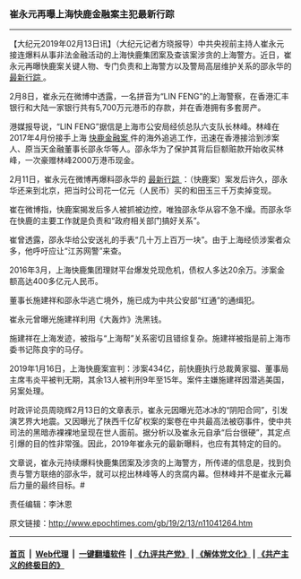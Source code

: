 ### 崔永元再曝上海快鹿金融案主犯最新行踪
------------------------

<p>
 【大纪元2019年02月13日讯】（大纪元记者方晓报导）中共央视前主持人崔永元接连爆料从事非法金融活动的上海快鹿集团案及查该案涉贪的上海警方。近日，崔永元再曝快鹿案关键人物、专门负责和上海警方以及警局高层维护关系的邵永华的
 <a href="http://www.epochtimes.com/gb/tag/%E6%9C%80%E6%96%B0%E8%A1%8C%E8%B8%AA.html">
  最新行踪
 </a>
 。
</p>
<p>
 2月8日，崔永元在微博中透露，一名拼音为“LIN FENG”的上海警察，在香港汇丰银行和大陆一家银行共有5,700万元港币的存款，并在香港拥有多套房产。
</p>
<p>
 港媒报导说，“LIN FENG”据信是上海市公安局经侦总队六支队长林峰。林峰在2017年4月份接手上海
 <a href="http://www.epochtimes.com/gb/tag/%E5%BF%AB%E9%B9%BF%E9%87%91%E8%9E%8D%E6%A1%88.html">
  快鹿金融案
 </a>
 件的海外追逃工作，迅速在香港接洽到涉案人、原当天金融董事长邵永华等人。邵永华为了保护其背后巨额赃款开始收买林峰，一次豪赠林峰2000万港币现金。
</p>
<p>
 2月11日，崔永元在微博再爆料邵永华的
 <a href="http://www.epochtimes.com/gb/tag/%E6%9C%80%E6%96%B0%E8%A1%8C%E8%B8%AA.html">
  最新行踪
 </a>
 ：（快鹿案）案发后许久，邵永华还来到北京，把当时公司花一亿元（人民币）买的和田玉三千万卖掉变现。
</p>
<p>
 崔在微博指，快鹿案揭发后多人被抓被边控，唯独邵永华从容不急不燥。而邵永华在快鹿的主要工作就是负责和“政府相关部门搞好关系”。
</p>
<p>
 崔曾透露，邵永华给公安送礼的手表“几十万上百万一块”。由于上海经侦涉案者众多，他呼吁应让“江苏网警”来查。
</p>
<p>
 2016年3月，上海快鹿集团理财平台爆发兑现危机，债权人多达20余万。涉案金额高达400多亿元人民币。
</p>
<p>
 董事长施建祥和邵永华逃亡境外，施已成为中共公安部“红通”的通缉犯。
</p>
<p>
 崔永元曾曝光施建祥利用《大轰炸》洗黑钱。
</p>
<p>
 施建祥在上海发迹，被指与“上海帮”关系密切且错综复杂。施建祥被指是前上海市委书记陈良宇的马仔。
</p>
<p>
 2019年1月16日，上海快鹿案宣判：涉案434亿，前快鹿执行总裁黄家骝、董事局主席韦炎平被判无期，其余13人被判刑9年至15年。案件主嫌施建祥因潜逃美国，另案处理。
</p>
<p>
 时政评论员周晓辉2月13日的文章表示，崔永元因曝光范冰冰的“阴阳合同”，引发演艺界大地震。又因曝光了陕西千亿矿权案的案卷在中共最高法被窃事件，使中共司法的黑暗赤裸裸地呈现在世人面前。据分析以及崔永元自承“后台很硬”，其定点引爆的目的性非常强。因此，2019年崔永元的最新曝料，也应有其特定的目的。
</p>
<p>
 文章说，崔永元持续爆料快鹿集团案及涉贪的上海警方，所传递的信息是，找到负责与警方联络的邵永华，就可以挖出林峰等人的贪腐内幕。但林峰并不是崔永元幕后力量的最终目标。#
</p>
<p>
 责任编辑：李沐恩
</p>

原文链接：http://www.epochtimes.com/gb/19/2/13/n11041264.htm


------------------------
#### [首页](https://github.com/gfw-breaker/banned-news/blob/master/README.md) &nbsp;|&nbsp; [Web代理](https://github.com/labour-camp/helloworld) &nbsp;|&nbsp; [一键翻墙软件](https://github.com/gfw-breaker/nogfw/blob/master/README.md) &nbsp;| [《九评共产党》](https://github.com/gfw-breaker/9ping.md/blob/master/README.md#九评之一评共产党是什么) | [《解体党文化》](https://github.com/gfw-breaker/jtdwh.md/blob/master/README.md) | [《共产主义的终极目的》](https://github.com/gfw-breaker/gczydzjmd.md/blob/master/README.md)

